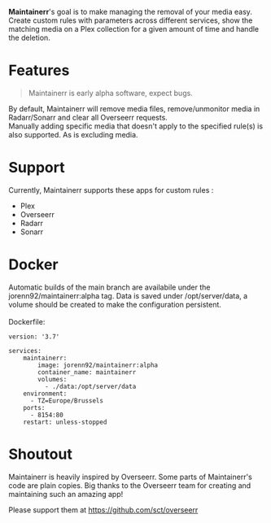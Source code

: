 <b>Maintainerr</b>'s goal is to make managing the removal of your media easy. Create custom rules with parameters across different services, show the matching media on a Plex collection for a given amount of time and handle the deletion.

# Features

> Maintainerr is early alpha software, expect bugs.

By default, Maintainerr will remove media files, remove/unmonitor media in Radarr/Sonarr and clear all Overseerr requests.\
Manually adding specific media that doesn't apply to the specified rule(s) is also supported. As is excluding media.

# Support

Currently, Maintainerr supports these apps for custom rules : 
 - Plex
 - Overseerr
 - Radarr
 - Sonarr

# Docker

Automatic builds of the main branch are availabile under the jorenn92/maintainerr:alpha tag.
Data is saved under /opt/server/data, a volume should be created to make the configuration persistent.
<br><br>
Dockerfile: 

    version: '3.7'

    services:
        maintainerr:
            image: jorenn92/maintainerr:alpha
            container_name: maintainerr
            volumes:
              - ./data:/opt/server/data
        environment:
          - TZ=Europe/Brussels
        ports:
          - 8154:80
        restart: unless-stopped


# Shoutout
Maintainerr is heavily inspired by Overseerr. Some parts of Maintainerr's code are plain copies. Big thanks to the Overseerr team for creating and maintaining such an amazing app!

Please support them at https://github.com/sct/overseerr